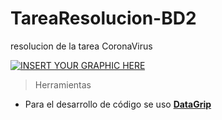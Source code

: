 # TareaResolucion-BD2
resolucion de la tarea CoronaVirus


[![INSERT YOUR GRAPHIC HERE](https://assets.website-files.com/5d5e2ff58f10c53dcffd8683/5d99f801e288d8066ca66b2e_composition-14.svg)]()

> Herramientas

- Para el desarrollo de código se uso  <a href="https://www.jetbrains.com/es-es/datagrip/" target="_blank">**DataGrip**</a> 
